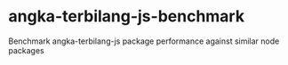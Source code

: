 # angka-terbilang-js-benchmark
Benchmark angka-terbilang-js package performance against similar node packages
